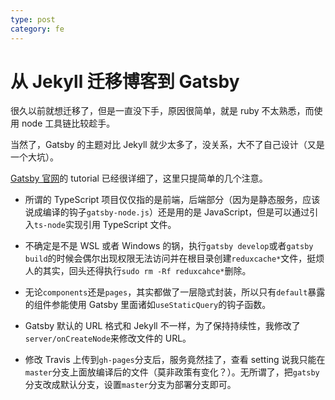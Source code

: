 ```yaml
---
type: post
category: fe
---
```


# 从 Jekyll 迁移博客到 Gatsby

很久以前就想迁移了，但是一直没下手，原因很简单，就是 ruby 不太熟悉，而使用 node 工具链比较趁手。

当然了，Gatsby 的主题对比 Jekyll 就少太多了，没关系，大不了自己设计（又是一个大坑）。

[Gatsby 官网](https://www.gatsbyjs.org/)的 tutorial 已经很详细了，这里只提简单的几个注意。

- 所谓的 TypeScript 项目仅仅指的是前端，后端部分（因为是静态服务，应该说成编译的钩子`gatsby-node.js`）还是用的是 JavaScript，但是可以通过引入`ts-node`实现引用 TypeScript 文件。

- 不确定是不是 WSL 或者 Windows 的锅，执行`gatsby develop`或者`gatsby build`的时候会偶尔出现权限无法访问并在根目录创建`reduxcache*`文件，挺烦人的其实，回头还得执行`sudo rm -Rf reduxcahce*`删除。

- 无论`components`还是`pages`，其实都做了一层隐式封装，所以只有`default`暴露的组件参能使用 Gatsby 里面诸如`useStaticQuery`的钩子函数。

- Gatsby 默认的 URL 格式和 Jekyll 不一样，为了保持持续性，我修改了`server/onCreateNode`来修改文件的 URL。

- 修改 Travis 上传到`gh-pages`分支后，服务竟然挂了，查看 setting 说我只能在`master`分支上面放编译后的文件（莫非政策有变化？）。无所谓了，把`gatsby`分支改成默认分支，设置`master`分支为部署分支即可。
